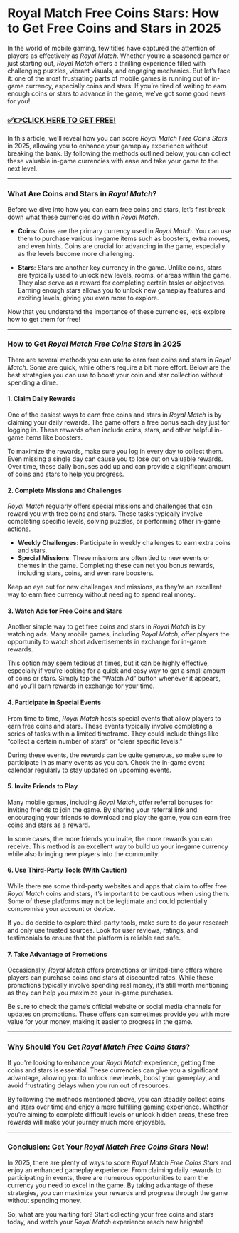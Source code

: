 # Royal Match Free Coins Stars: How to Get Free Coins and Stars in 2025

In the world of mobile gaming, few titles have captured the attention of players as effectively as *Royal Match*. Whether you’re a seasoned gamer or just starting out, *Royal Match* offers a thrilling experience filled with challenging puzzles, vibrant visuals, and engaging mechanics. But let’s face it: one of the most frustrating parts of mobile games is running out of in-game currency, especially coins and stars. If you’re tired of waiting to earn enough coins or stars to advance in the game, we’ve got some good news for you!

### [✅👉CLICK HERE TO GET FREE!](https://freerewards.xyz/royal/match/)

In this article, we’ll reveal how you can score *Royal Match Free Coins Stars* in 2025, allowing you to enhance your gameplay experience without breaking the bank. By following the methods outlined below, you can collect these valuable in-game currencies with ease and take your game to the next level.

---

### What Are Coins and Stars in *Royal Match*?

Before we dive into how you can earn free coins and stars, let’s first break down what these currencies do within *Royal Match*.

- **Coins**: Coins are the primary currency used in *Royal Match*. You can use them to purchase various in-game items such as boosters, extra moves, and even hints. Coins are crucial for advancing in the game, especially as the levels become more challenging.

- **Stars**: Stars are another key currency in the game. Unlike coins, stars are typically used to unlock new levels, rooms, or areas within the game. They also serve as a reward for completing certain tasks or objectives. Earning enough stars allows you to unlock new gameplay features and exciting levels, giving you even more to explore.

Now that you understand the importance of these currencies, let’s explore how to get them for free!

---

### How to Get *Royal Match Free Coins Stars* in 2025

There are several methods you can use to earn free coins and stars in *Royal Match*. Some are quick, while others require a bit more effort. Below are the best strategies you can use to boost your coin and star collection without spending a dime.

#### 1. **Claim Daily Rewards**

One of the easiest ways to earn free coins and stars in *Royal Match* is by claiming your daily rewards. The game offers a free bonus each day just for logging in. These rewards often include coins, stars, and other helpful in-game items like boosters.

To maximize the rewards, make sure you log in every day to collect them. Even missing a single day can cause you to lose out on valuable rewards. Over time, these daily bonuses add up and can provide a significant amount of coins and stars to help you progress.

#### 2. **Complete Missions and Challenges**

*Royal Match* regularly offers special missions and challenges that can reward you with free coins and stars. These tasks typically involve completing specific levels, solving puzzles, or performing other in-game actions.

- **Weekly Challenges**: Participate in weekly challenges to earn extra coins and stars.
- **Special Missions**: These missions are often tied to new events or themes in the game. Completing these can net you bonus rewards, including stars, coins, and even rare boosters.

Keep an eye out for new challenges and missions, as they’re an excellent way to earn free currency without needing to spend real money.

#### 3. **Watch Ads for Free Coins and Stars**

Another simple way to get free coins and stars in *Royal Match* is by watching ads. Many mobile games, including *Royal Match*, offer players the opportunity to watch short advertisements in exchange for in-game rewards.

This option may seem tedious at times, but it can be highly effective, especially if you’re looking for a quick and easy way to get a small amount of coins or stars. Simply tap the “Watch Ad” button whenever it appears, and you’ll earn rewards in exchange for your time.

#### 4. **Participate in Special Events**

From time to time, *Royal Match* hosts special events that allow players to earn free coins and stars. These events typically involve completing a series of tasks within a limited timeframe. They could include things like “collect a certain number of stars” or “clear specific levels.”

During these events, the rewards can be quite generous, so make sure to participate in as many events as you can. Check the in-game event calendar regularly to stay updated on upcoming events.

#### 5. **Invite Friends to Play**

Many mobile games, including *Royal Match*, offer referral bonuses for inviting friends to join the game. By sharing your referral link and encouraging your friends to download and play the game, you can earn free coins and stars as a reward.

In some cases, the more friends you invite, the more rewards you can receive. This method is an excellent way to build up your in-game currency while also bringing new players into the community.

#### 6. **Use Third-Party Tools (With Caution)**

While there are some third-party websites and apps that claim to offer free *Royal Match* coins and stars, it’s important to be cautious when using them. Some of these platforms may not be legitimate and could potentially compromise your account or device.

If you do decide to explore third-party tools, make sure to do your research and only use trusted sources. Look for user reviews, ratings, and testimonials to ensure that the platform is reliable and safe.

#### 7. **Take Advantage of Promotions**

Occasionally, *Royal Match* offers promotions or limited-time offers where players can purchase coins and stars at discounted rates. While these promotions typically involve spending real money, it’s still worth mentioning as they can help you maximize your in-game purchases.

Be sure to check the game’s official website or social media channels for updates on promotions. These offers can sometimes provide you with more value for your money, making it easier to progress in the game.

---

### Why Should You Get *Royal Match Free Coins Stars*?

If you're looking to enhance your *Royal Match* experience, getting free coins and stars is essential. These currencies can give you a significant advantage, allowing you to unlock new levels, boost your gameplay, and avoid frustrating delays when you run out of resources.

By following the methods mentioned above, you can steadily collect coins and stars over time and enjoy a more fulfilling gaming experience. Whether you’re aiming to complete difficult levels or unlock hidden areas, these free rewards will make your journey much more enjoyable.

---

### Conclusion: Get Your *Royal Match Free Coins Stars* Now!

In 2025, there are plenty of ways to score *Royal Match Free Coins Stars* and enjoy an enhanced gameplay experience. From claiming daily rewards to participating in events, there are numerous opportunities to earn the currency you need to excel in the game. By taking advantage of these strategies, you can maximize your rewards and progress through the game without spending money.

So, what are you waiting for? Start collecting your free coins and stars today, and watch your *Royal Match* experience reach new heights!
